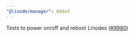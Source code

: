 ```yaml
---
"@linode/manager": Added
---
```


Tests to power on/off and reboot Linodes ([#9980](https://github.com/linode/manager/pull/9980))
